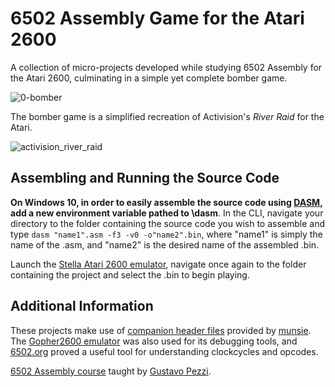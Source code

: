 # 6502 Assembly Game for the Atari 2600
A collection of micro-projects developed while studying 6502 Assembly for the Atari 2600, culminating in a simple yet complete bomber game.

![0-bomber](https://github.com/Nico-Posateri/6502-assembly-game/assets/141705409/425c29c7-d118-4841-a713-c0e0aa15c00e)

The bomber game is a simplified recreation of Activision's *River Raid* for the Atari.

![activision_river_raid](https://github.com/Nico-Posateri/6502-assembly-atari-game/assets/141705409/dd0fa997-3bea-4eee-a539-ed326767867f)

## Assembling and Running the Source Code
**On Windows 10, in order to easily assemble the source code using [DASM](https://dasm-assembler.github.io/), add a new environment variable pathed to \dasm**. In the CLI, navigate your directory to the folder containing the source code you wish to assemble and type `dasm "name1".asm -f3 -v0 -o"name2".bin`, where "name1" is simply the name of the .asm, and "name2" is the desired name of the assembled .bin.

Launch the [Stella Atari 2600 emulator](https://stella-emu.github.io/), navigate once again to the folder containing the project and select the .bin to begin playing.

## Additional Information
These projects make use of [companion header files](https://github.com/munsie/dasm/tree/master/machines/atari2600) provided by [munsie](https://github.com/munsie). The [Gopher2600 emulator](https://github.com/JetSetIlly/Gopher2600) was also used for its debugging tools, and [6502.org](http://www.6502.org/tutorials/6502opcodes.html) proved a useful tool for understanding clockcycles and opcodes.

[6502 Assembly course](https://www.udemy.com/course/programming-games-for-the-atari-2600/) taught by [Gustavo Pezzi](https://github.com/gustavopezzi).
